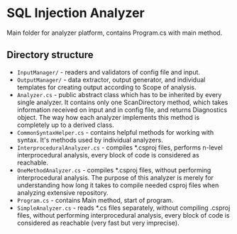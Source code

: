 # SQL Injection Analyzer
Main folder for analyzer platform, contains Program.cs with main method.
## Directory structure
- `InputManager/` - readers and validators of config file and input.
- `OutputManager/` - data extractor, output generator, and individual templates for creating output according to Scope of analysis.
- `Analyzer.cs` - public abstract class which has to be inherited by every single analyzer. It contains only one ScanDirectory method, which takes information received on input and in config file, and returns Diagnostics object. The way how each analyzer implements this method is completely up to a derived class.  
- `CommonSyntaxHelper.cs` - contains helpful methods for working with syntax. It's methods used by individual analyzers.  
- `InterproceduralAnalyzer.cs` - compiles *.csproj files, performs n-level interprocedural analysis, every block of code is considered as reachable.
- `OneMethodAnalyzer.cs` - compiles *.csproj files, without performing interprocedural analysis. The purpose of this analyzer is merely for understanding how long it takes to compile needed csproj files when analyzing extensive repository.
- `Program.cs` - contains Main method, start of program. 
- `SimpleAnalyzer.cs` - reads *.cs files separately, without compiling .csproj files, without performing interprocedural analysis, every block of code is considered as reachable (very fast but very imprecise).